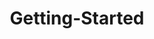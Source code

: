 ---
layout: post
title: Getting-Started
description: getting started
platform: aspnet-core
control: Button
documentation: ug
---